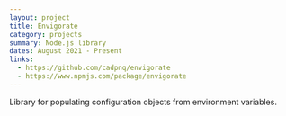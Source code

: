 ```yaml
---
layout: project
title: Envigorate
category: projects
summary: Node.js library
dates: August 2021 - Present
links:
  - https://github.com/cadpnq/envigorate
  - https://www.npmjs.com/package/envigorate
---
```


Library for populating configuration objects from environment variables.